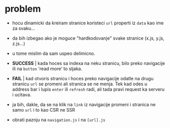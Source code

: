 # problem

- hocu dinamicki da kreiram stranice koristeci ```url``` properti iz ```data``` kao ime za svaku...
- da bih izbegao ako je moguce "hardkodovanje" svake stranice (x.js, y.js, z.js...)
- u tome mislim da sam uspeo delimicno.
- **SUCCESS** | kada hoces sa indexa na neku stranicu, bilo preko navigacije ili na ```button``` 'read more' to sljaka. 
- **FAIL** | kad otvoris stranicu i hoces preko navigacije odatle na drugu stranicu ```url``` se promeni ali stranica se ne menja. Tek kad odes u address bar i lupis ```enter``` ili ```refresh``` radi, ali tada pravi request ka serveru i ucitava. 
- ja bih, dakle, da se na klik na ```link``` iz navigacije promeni i stranica ne samo ```url``` i to kao CSR ne SSR

- obrati paznju na ```navigation.js``` i na ```[url].js```
